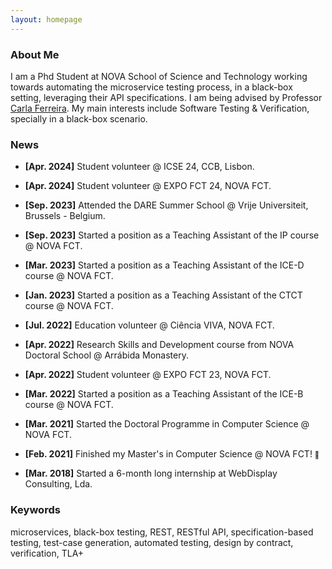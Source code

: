 ```yaml
---
layout: homepage
---
```


### About Me
I am a Phd Student at NOVA School of Science and Technology working towards automating the 
microservice testing process, in a black-box setting, leveraging their API specifications.
I am being advised by Professor [Carla Ferreira](http://www-ctp.di.fct.unl.pt/~cf/). My main interests include Software Testing & Verification, specially in a black-box scenario. 


### News

- **[Apr. 2024]** Student volunteer @ ICSE 24, CCB, Lisbon.  
- **[Apr. 2024]** Student volunteer @ EXPO FCT 24, NOVA FCT.  

- **[Sep. 2023]** Attended the DARE Summer School @ Vrije Universiteit, Brussels - Belgium.
- **[Sep. 2023]** Started a position as a Teaching Assistant of the IP course @ NOVA FCT. 
- **[Mar. 2023]** Started a position as a Teaching Assistant of the ICE-D course @ NOVA FCT. 
- **[Jan. 2023]** Started a position as a Teaching Assistant of the CTCT course @ NOVA FCT.
  
- **[Jul. 2022]** Education volunteer @ Ciência VIVA, NOVA FCT. 
- **[Apr. 2022]** Research Skills and Development course from NOVA Doctoral School @ Arrábida Monastery.
- **[Apr. 2022]** Student volunteer @ EXPO FCT 23, NOVA FCT.  
- **[Mar. 2022]** Started a position as a Teaching Assistant of the ICE-B course @ NOVA FCT. 
  
- **[Mar. 2021]** Started the Doctoral Programme in Computer Science @ NOVA FCT. 
- **[Feb. 2021]** Finished my Master's in Computer Science @ NOVA FCT! <span style="font-size: 11px;">&#129395;</span>
- **[Mar. 2018]** Started a 6-month long internship at WebDisplay Consulting, Lda.


### Keywords 
microservices, black-box testing, REST, RESTful API, specification-based testing, 
test-case generation, automated testing, design by contract, verification, TLA+



<!--- 
{% include_relative _includes/publications.md %}

{% include_relative _includes/services.md %}
-->
